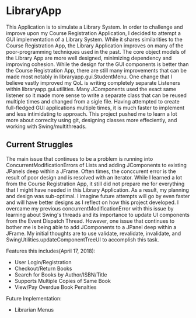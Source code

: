 # LibraryApp
This Application is to simulate a Library System. In order to challenge and improve upon my Course Registration Application,
I decided to attempt a GUI implementation of a Library System. While it shares similarities to the Course Registration App,
the Library Application improves on many of the poor-programming techniques used in the past. The core object models of the Library 
App are more well designed, minimizing dependency and improving cohesion. While the design for the GUI components is better than the 
Course Registration App, there are still many improvements that can be made most notably in libraryapp.gui.StudentMenu. One change that 
I believe vastly improved my QoL is writing completely separate Listeners within libraryapp.gui.utilities. Many JComponents used
the exact same listener so it made more sense to write a separate class that can be reused multiple times and changed from a sigle file. 
Having attempted to create full-fledged GUI applications multiple times, it is much faster to implement and less intimidating to approach.
This project pushed me to learn a lot more about correclty using git, designing classes more effeciently, and working with Swing/multithreads.

## Current Struggles
The main issue that continues to be a problem is running into ConcurrentModificationErrors of Lists and adding JComponents
to existing JPanels deep within a JFrame. Often times, the conccurent error is the result of poor design and is resolved with an iterator.
While I learned a lot from the Course Registration App, it still did not prepare me for everything that I might have needed in this 
Library Application. As a result, my planning and design was sub-optimal. I imagine future attempts will go by even faster and will have 
better designs as I reflect on how this project developed. I overcame my previous concurrentModificationError with this issue by learning about Swing's threads and its importance to update
UI components from the Event Dispatch Thread. However, one issue that continues to bother me is being able to add JComponents to a JPanel
deep within a JFrame. My initial thoughts are to use validate, revalidate, invalidate, and SwingUtilities.updateComponentTreeUI to accomplish
this task. 

Features this includes(April 17, 2018):
- User Login/Registration
- Checkout/Return Books
- Search for Books by Author/ISBN/Title
- Supports Multiple Copies of Same Book
- View/Pay Overdue Book Penalties

Future Implementation:
- Librarian Menus
